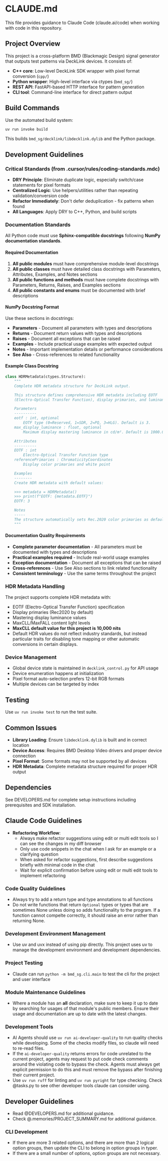 # CLAUDE.md

This file provides guidance to Claude Code (claude.ai/code) when working with
code in this repository.

## Project Overview

This project is a cross-platform BMD (Blackmagic Design) signal generator that
outputs test patterns via DeckLink devices. It consists of:

- **C++ core**: Low-level DeckLink SDK wrapper with pixel format conversion
  (`cpp/`)
- **Python wrapper**: High-level interface via ctypes (`bmd_sg/`)
- **REST API**: FastAPI-based HTTP interface for pattern generation
- **CLI tool**: Command-line interface for direct pattern output

## Build Commands

Use the automated build system:

```bash
uv run invoke build
```

This builds `bmd_sg/decklink/libdecklink.dylib` and the Python package.

## Development Guidelines

### Critical Standards (from .cursor/rules/coding-standards.mdc)

- **DRY Principle**: Eliminate duplicate logic, especially switch/case
  statements for pixel formats
- **Centralized Logic**: Use helpers/utilities rather than repeating
  validation/conversion code
- **Refactor Immediately**: Don't defer deduplication - fix patterns when found
- **All Languages**: Apply DRY to C++, Python, and build scripts

### Documentation Standards

All Python code must use **Sphinx-compatible docstrings** following **NumPy
documentation standards**.

#### Required Documentation

1. **All public modules** must have comprehensive module-level docstrings
2. **All public classes** must have detailed class docstrings with Parameters,
   Attributes, Examples, and Notes sections
3. **All public functions and methods** must have complete docstrings with
   Parameters, Returns, Raises, and Examples sections
4. **All public constants and enums** must be documented with brief descriptions

#### NumPy Docstring Format

Use these sections in docstrings:

- **Parameters** - Document all parameters with types and descriptions
- **Returns** - Document return values with types and descriptions
- **Raises** - Document all exceptions that can be raised
- **Examples** - Include practical usage examples with expected output
- **Notes** - Important implementation details or performance considerations
- **See Also** - Cross-references to related functionality

#### Example Class Docstring

```python
class HDRMetadata(ctypes.Structure):
    """
    Complete HDR metadata structure for DeckLink output.

    This structure defines comprehensive HDR metadata including EOTF
    (Electro-Optical Transfer Function), display primaries, and luminance values.

    Parameters
    ----------
    eotf : int, optional
        EOTF type (0=Reserved, 1=SDR, 2=PQ, 3=HLG). Default is 3.
    max_display_luminance : float, optional
        Maximum display mastering luminance in cd/m². Default is 1000.0.

    Attributes
    ----------
    EOTF : int
        Electro-Optical Transfer Function type
    referencePrimaries : ChromaticityCoordinates
        Display color primaries and white point

    Examples
    --------
    Create HDR metadata with default values:

    >>> metadata = HDRMetadata()
    >>> print(f"EOTF: {metadata.EOTF}")
    EOTF: 3

    Notes
    -----
    The structure automatically sets Rec.2020 color primaries as defaults.
    """
```

#### Documentation Quality Requirements

- **Complete parameter documentation** - All parameters must be documented with
  types and descriptions
- **Practical examples required** - Include real-world usage examples
- **Exception documentation** - Document all exceptions that can be raised
- **Cross-references** - Use See Also sections to link related functionality
- **Consistent terminology** - Use the same terms throughout the project

### HDR Metadata Handling

The project supports complete HDR metadata with:

- EOTF (Electro-Optical Transfer Function) specification
- Display primaries (Rec2020 by default)
- Mastering display luminance values
- MaxCLL/MaxFALL content light levels
- **MaxCLL default value for this project is 10,000 nits**
- Default HDR values do not reflect industry standards, but instead particular
  traits for disabling tone mapping or other automatic conversions in certain
  displays.

### Device Management

- Global device state is maintained in `decklink_control.py` for API usage
- Device enumeration happens at initialization
- Pixel format auto-selection prefers 12-bit RGB formats
- Multiple devices can be targeted by index

## Testing

Use `uv run invoke test` to run the test suite.

## Common Issues

- **Library Loading**: Ensure `libdecklink.dylib` is built and in correct
  location
- **Device Access**: Requires BMD Desktop Video drivers and proper device
  connection
- **Pixel Format**: Some formats may not be supported by all devices
- **HDR Metadata**: Complete metadata structure required for proper HDR output

## Dependencies

See DEVELOPERS.md for complete setup instructions including prerequisites and
SDK installation.

## Claude Code Guidelines

- **Refactoring Workflow**:
  - Always make refactor suggestions using edit or multi edit tools so I can see
    the changes in my diff browser
  - Only use code snippets in the chat when I ask for an example or a clarifying
    question
  - When asked for refactor suggestions, first describe suggestions briefly with
    minimal code in the chat
  - Wait for explicit confirmation before using edit or multi edit tools to
    implement refactoring

### Code Quality Guidelines

- Always try to add a return type and type annotations to all functions
- Do not write functions that return `Optional` types or types that are
  sometimes None unless doing so adds functionality to the program. If a
  function cannot compelte correctly, it should raise an error rather than
  returning None.

### Development Environment Management

- Use uv and uvx instead of using pip directly. This project uses uv to manage
  the development environment and development dependencies.

### Project Testing

- Claude can run `python -m bmd_sg.cli.main` to test the cli for the project and
  user interface

### Module Maintenance Guidelines

- Where a module has an **all** declaration, make sure to keep it up to date by
  searching for usages of that module's public members. Ensure their usage and
  documentation are up to date with the latest changes.

### Development Tools

- AI Agents should use `uv run ai-developer-quality` to run quality checks while
  developing. Some of the checks modify files, so claude will need to re-read
  files.
- If the `ai-developer-quality` returns errors for code unrelated to the current
  project, agents may request to put code check comments around the violating
  code to bypass the check. Agents must always get explicit permission to do
  this and must remove the bypass after finishing their current project.
- Use `uv run ruff` for linting and `uv run pyright` for type checking. Check
  @tasks.py to see other developer tools claude can consider using.

## Developer Guidelines

- Read @DEVELOPERS.md for additional guidance.
- Check @.memories/PROJECT_SUMMARY.md for additional guidance.

### CLI Development

- If there are more 3 related options, and there are more than 2 logical option
  groups, then update the CLI to belong in option groups in typer.
- If there are a small number of options, option groups are not necessary.
